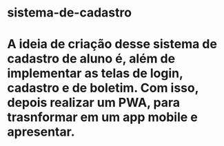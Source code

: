 # sistema-de-cadastro

# A ideia de criação desse sistema de cadastro de aluno é, além de implementar as telas de login, cadastro e de boletim. Com isso, depois realizar um PWA, para trasnformar em um app mobile e apresentar.
